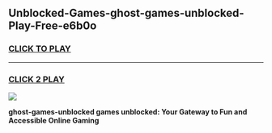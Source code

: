 
## Unblocked-Games-ghost-games-unblocked-Play-Free-e6b0o
<h3>
<a href="https://premium76.site?title=ghost-games-unblocked&ref=23A">CLICK TO PLAY</a></h3>
<hr>

<h3>
<a href="https://premium76.site?title=ghost-games-unblocked&ref=23A">CLICK 2 PLAY</a>
  
</h3>

<a href="https://premium76.site?title=ghost-games-unblocked&ref=23A"><img src="https://clearcache.store/games.png"></a>


**ghost-games-unblocked games unblocked: Your Gateway to Fun and Accessible Online Gaming**
